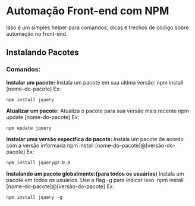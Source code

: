 # Automação Front-end com NPM

Isso é um simples helper para comandos, dicas e trechos de código sobre automação no front-end.

## Instalando Pacotes 

### Comandos:
**Instalar um pacote:**
Instala um pacote em sua ultima versão:
npm install [nome-do-pacote]
Ex:

    npm install jquery
     
**Atualizar um pacote:**
Atualiza o pacote para sua versão mais recente
npm update [nome-do-pacote]
Ex:

    npm update jquery
**Instalar uma versão especifica do pacote:**
Instala um pacote de acordo com a versão informada
npm install [nome-do-pacote]@[versão-do-pacote]
Ex:

    npm install jquery@2.0.0
**Instalando um pacote globalmente:(para todos os usuários)**
Instala um pacote em todos os usuários.
Use a flag -g para indicar isso.
npm install [nome-do-pacote]@[versão-do-pacote]
Ex:

    npm install jquery -g
   